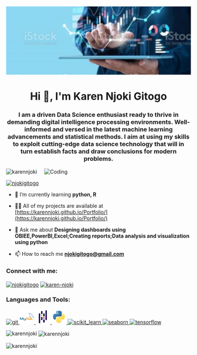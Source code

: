  ![](https://github.com/karennjoki/myprofile/blob/main/Banner3.jpg)
 <h1 align="center">Hi 👋, I'm Karen Njoki Gitogo</h1>
<h3 align="center">I am a driven Data Science enthusiast ready to thrive in demanding digital intelligence processing environments. Well-informed and versed in the latest machine learning advancements and statistical methods. I aim at using my skills to exploit cutting-edge data science technology that will in turn establish facts and draw conclusions for modern problems.</h3>
<img align="right" alt="Coding" width="400" src="https://i.pinimg.com/originals/3a/ac/e2/3aace283f5230e04377a5e8dbd4e13f9.gif">

<p align="left"> <img src="https://komarev.com/ghpvc/?username=karennjoki&label=Profile%20views&color=0e75b6&style=flat" alt="karennjoki" /> </p>

<p align="left"> <a href="https://twitter.com/njokigitogo" target="blank"><img src="https://img.shields.io/twitter/follow/njokigitogo?logo=twitter&style=for-the-badge" alt="njokigitogo" /></a> </p>

- 🌱 I’m currently learning **python, R**

- 👨‍💻 All of my projects are available at [https://karennjoki.github.io/Portfolio/](https://karennjoki.github.io/Portfolio/)

- 💬 Ask me about **Designing dashboards using OBIEE,PowerBI,Excel;Creating reports;Data analysis and visualization using python**

- 📫 How to reach me **njokigitogo@gmail.com**

<h3 align="left">Connect with me:</h3>
<p align="left">
<a href="https://twitter.com/njokigitogo" target="blank"><img align="center" src="https://raw.githubusercontent.com/rahuldkjain/github-profile-readme-generator/master/src/images/icons/Social/twitter.svg" alt="njokigitogo" height="30" width="40" /></a>
<a href="https://linkedin.com/in/karen-njoki" target="blank"><img align="center" src="https://raw.githubusercontent.com/rahuldkjain/github-profile-readme-generator/master/src/images/icons/Social/linked-in-alt.svg" alt="karen-njoki" height="30" width="40" /></a>
</p>

<h3 align="left">Languages and Tools:</h3>
<p align="left"> <a href="https://git-scm.com/" target="_blank" rel="noreferrer"> <img src="https://www.vectorlogo.zone/logos/git-scm/git-scm-icon.svg" alt="git" width="40" height="40"/> </a> <a href="https://www.mysql.com/" target="_blank" rel="noreferrer"> <img src="https://raw.githubusercontent.com/devicons/devicon/master/icons/mysql/mysql-original-wordmark.svg" alt="mysql" width="40" height="40"/> </a> <a href="https://pandas.pydata.org/" target="_blank" rel="noreferrer"> <img src="https://raw.githubusercontent.com/devicons/devicon/2ae2a900d2f041da66e950e4d48052658d850630/icons/pandas/pandas-original.svg" alt="pandas" width="40" height="40"/> </a> <a href="https://www.python.org" target="_blank" rel="noreferrer"> <img src="https://raw.githubusercontent.com/devicons/devicon/master/icons/python/python-original.svg" alt="python" width="40" height="40"/> </a> <a href="https://scikit-learn.org/" target="_blank" rel="noreferrer"> <img src="https://upload.wikimedia.org/wikipedia/commons/0/05/Scikit_learn_logo_small.svg" alt="scikit_learn" width="40" height="40"/> </a> <a href="https://seaborn.pydata.org/" target="_blank" rel="noreferrer"> <img src="https://seaborn.pydata.org/_images/logo-mark-lightbg.svg" alt="seaborn" width="40" height="40"/> </a> <a href="https://www.tensorflow.org" target="_blank" rel="noreferrer"> <img src="https://www.vectorlogo.zone/logos/tensorflow/tensorflow-icon.svg" alt="tensorflow" width="40" height="40"/> </a> </p>

<p><img align="left" src="https://github-readme-stats.vercel.app/api/top-langs?username=karennjoki&show_icons=true&locale=en&layout=compact" alt="karennjoki" /></p>

<p>&nbsp;<img align="center" src="https://github-readme-stats.vercel.app/api?username=karennjoki&show_icons=true&locale=en" alt="karennjoki" /></p>

<p><img align="center" src="https://github-readme-streak-stats.herokuapp.com/?user=karennjoki&" alt="karennjoki" /></p>
